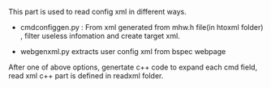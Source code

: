  This part is used to read config xml in different ways.

- cmdconfiggen.py :  From xml generated from mhw.h file(in htoxml folder) , filter useless infomation and create target xml. 

- webgenxml.py extracts user config xml from bspec webpage

After one of above options, genertate c++ code to expand each cmd field, read xml c++ part is defined in readxml folder.

